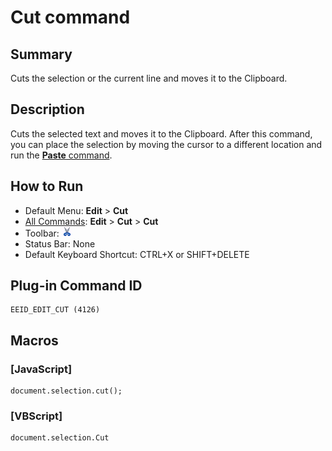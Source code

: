 # Cut command

## Summary

Cuts the selection or the current line and moves it to the Clipboard.

## Description

Cuts the selected text and moves it to the Clipboard. After this command, you can place the selection by moving the cursor to a different location and run the [**Paste** command](edit_paste).

## How to Run

- Default Menu: **Edit** \> **Cut**
- [All Commands](../tools/all_commands): **Edit** \> **Cut**
\> **Cut**
- Toolbar: ![](../../images/cut.gif)
- Status Bar: None
- Default Keyboard Shortcut: CTRL+X or SHIFT+DELETE

## Plug-in Command ID

```
EEID_EDIT_CUT (4126)
```

## Macros

### \[JavaScript\]

```
document.selection.cut();
```

### \[VBScript\]

```
document.selection.Cut
```
